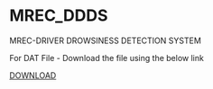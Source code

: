 # MREC_DDDS
MREC-DRIVER DROWSINESS DETECTION SYSTEM

For DAT File - Download the file using the below link

[DOWNLOAD](https://drive.google.com/file/d/1L_PUwUF4aWMoWdTZKU0-qZpUxRt25NVq/view?usp=share_link)
